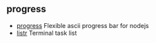 ## progress

- [progress](https://github.com/visionmedia/node-progress) Flexible ascii progress bar for nodejs
- [listr](https://github.com/SamVerschueren/listr) Terminal task list